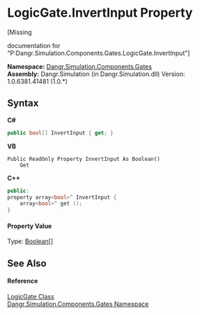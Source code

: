 # LogicGate.InvertInput Property 
 

\[Missing <summary> documentation for "P:Dangr.Simulation.Components.Gates.LogicGate.InvertInput"\]

**Namespace:**&nbsp;<a href="N_Dangr_Simulation_Components_Gates">Dangr.Simulation.Components.Gates</a><br />**Assembly:**&nbsp;Dangr.Simulation (in Dangr.Simulation.dll) Version: 1.0.6381.41481 (1.0.*)

## Syntax

**C#**<br />
``` C#
public bool[] InvertInput { get; }
```

**VB**<br />
``` VB
Public ReadOnly Property InvertInput As Boolean()
	Get
```

**C++**<br />
``` C++
public:
property array<bool>^ InvertInput {
	array<bool>^ get ();
}
```


#### Property Value
Type: <a href="http://msdn2.microsoft.com/en-us/library/a28wyd50" target="_blank">Boolean</a>[]

## See Also


#### Reference
<a href="T_Dangr_Simulation_Components_Gates_LogicGate">LogicGate Class</a><br /><a href="N_Dangr_Simulation_Components_Gates">Dangr.Simulation.Components.Gates Namespace</a><br />